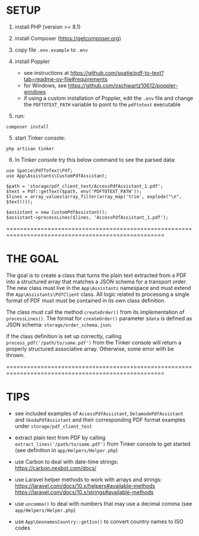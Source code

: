 # SETUP

1. install PHP (version >= 8.1)

2. install Composer (https://getcomposer.org)

3. copy file `.env.example` to `.env`

3. install Poppler
    - see instructions at https://github.com/spatie/pdf-to-text?tab=readme-ov-file#requirements
    - for Windows, see https://github.com/oschwartz10612/poppler-windows
    - if using a custom installation of Poppler, edit the `.env` file and change the
      `PDFTOTEXT_PATH` variable to point to the `pdftotext` executable

4. run:
```shell
composer install
```

5. start Tinker console:
```shell
php artisan tinker
```

6. In Tinker console try this below command to see the parsed data:
```shell
use Spatie\PdfToText\Pdf;
use App\Assistants\CustomPdfAssistant;

$path = 'storage/pdf_client_test/AccessPdfAssistant_1.pdf';
$text = Pdf::getText($path, env('PDFTOTEXT_PATH'));
$lines = array_values(array_filter(array_map('trim', explode("\n", $text))));

$assistant = new CustomPdfAssistant();
$assistant->processLines($lines, 'AccessPdfAssistant_1.pdf');
```


====================================================================================================

# THE GOAL

The goal is to create a class that turns the plain text extracted from a PDF into a structured array
that matches a JSON schema for a transport order. The new class must live in the `App\Assistants`
namespace and must extend the `App\Assistants\PdfClient` class. All logic related to processing a
single format of PDF must must be contained in its own class definition.

The class must call the method `createOrder()` from its implementation of `processLines()`. The
format for `createOrder()` parameter `$data` is defined as JSON schema: `storage/order_schema.json`.

If the class definition is set up correctly, calling `process_pdf('/path/to/some.pdf')` from the
Tinker console will return a properly structured associative array. Otherwise, some error with be
thrown.


====================================================================================================

# TIPS

 - see included examples of `AccessPdfAssistant`, `DelamodePdfAssistant` and `SkodaPdfAssistant` and
   their corresponding PDF format examples under `storage/pdf_client_test`

 - extract plain text from PDF by calling `extract_lines('/path/to/some.pdf')` from Tinker console
   to get started (see definition in `app/Helpers/Helper.php`)

 - use Carbon to deal with date-time strings: https://carbon.nesbot.com/docs/

 - use Laravel helper methods to work with arrays and strings:
    https://laravel.com/docs/10.x/helpers#available-methods
    https://laravel.com/docs/10.x/strings#available-methods

 - use `uncomma()` to deal with numbers that may use a decimal comma (see `app/Helpers/Helper.php`)

 - use `App\GeonamesCountry::getIso()` to convert country names to ISO codes
